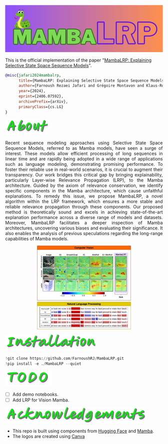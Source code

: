 <center>
    <img src='assets/MambaLRP_logo.jpeg', width='1000'>
</center>

This is the official implementation of the paper "[MambaLRP: Explaining Selective State Space Sequence Models](https://arxiv.org/abs/2406.07592)".

```BibTeX
@misc{jafari2024mambalrp,
      title={MambaLRP: Explaining Selective State Space Sequence Models}, 
      author={Farnoush Rezaei Jafari and Grégoire Montavon and Klaus-Robert Müller and Oliver Eberle},
      year={2024},
      eprint={2406.07592},
      archivePrefix={arXiv},
      primaryClass={cs.LG}
}
```
<p align="left">
  <img src="assets/about.png", height='50'/>
</p>

<p align="justify">Recent sequence modeling approaches using Selective State Space Sequence Models, referred to as Mamba models, have seen a surge of interest. These models allow efficient processing of long sequences in linear time and are rapidly being adopted in a wide range of applications such as language modeling, demonstrating promising performance. To foster their reliable use in real-world scenarios, it is crucial to augment their transparency. Our work bridges this critical gap by bringing explainability, particularly Layer-wise Relevance Propagation (LRP), to the Mamba architecture. Guided by the axiom of relevance conservation, we identify specific components in the Mamba architecture, which cause unfaithful explanations. To remedy this issue, we propose MambaLRP, a novel algorithm within the LRP framework, which ensures a more stable and reliable relevance propagation through these components. Our proposed method is theoretically sound and excels in achieving state-of-the-art explanation performance across a diverse range of models and datasets. Moreover, MambaLRP facilitates a deeper inspection of Mamba architectures, uncovering various biases and evaluating their significance. It also enables the analysis of previous speculations regarding the long-range capabilities of Mamba models.</p>

<p align="center">
  <img src="assets/results.jpeg", width='300'/>
</p>

<p align="left">
  <img src="assets/installation.png", height='50'/>
</p>

```python
!git clone https://github.com/FarnoushRJ/MambaLRP.git
!pip install -e ./MambaLRP --quiet
```

<p align="left">
  <img src="assets/todo.png", height='50'/>
</p>

- [ ] Add demo notebooks.
- [ ] Add LRP for Vision Mamba.

<p align="left">
  <img src="assets/acknowledgements.png", height='50'/>
</p>

- This repo is built using components from [Hugging Face](https://huggingface.co/docs/transformers/en/model_doc/mamba) and [Mamba](https://github.com/state-spaces/mamba).
- The logos are created using [Canva](https://www.canva.com/)

